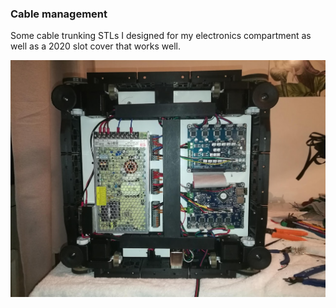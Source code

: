 
### Cable management

Some cable trunking STLs I designed for my electronics compartment as well as a 2020 slot cover that works well.

![example](./IMG_20191109_215833.jpg?raw=true)
